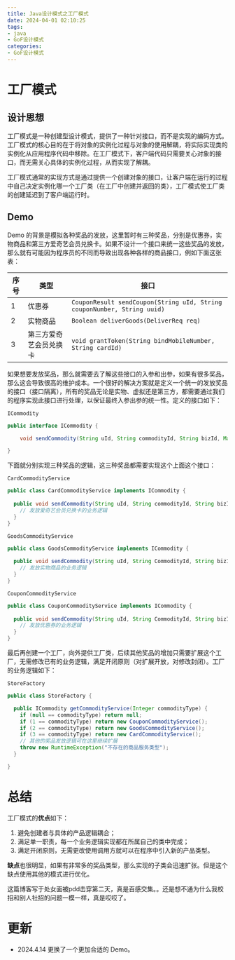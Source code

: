 ```yaml
---
title: Java设计模式之工厂模式
date: 2024-04-01 02:10:25
tags:
- java
- GoF设计模式
categories:
- GoF设计模式
---
```


# 工厂模式

## 设计思想

工厂模式是一种创建型设计模式，提供了一种针对接口，而不是实现的编码方式。工厂模式的核心目的在于将对象的实例化过程与对象的使用解耦，将实际实现类的实例化从应用程序代码中移除。在工厂模式下，客户端代码只需要关心对象的接口，而无需关心具体的实例化过程，从而实现了解耦。

工厂模式通常的实现方式是通过提供一个创建对象的接口，让客户端在运行的过程中自己决定实例化哪一个工厂类（在工厂中创建并返回的类），工厂模式使工厂类的创建延迟到了客户端运行时。

## Demo

Demo 的背景是模拟各种奖品的发放，这里暂时有三种奖品，分别是优惠券，实物商品和第三方爱奇艺会员兑换卡。如果不设计一个接口来统一这些奖品的发放，那么就有可能因为程序员的不同而导致出现各种各样的商品接口，例如下面这张表：

| 序号 | 类型                   | 接口                                                         |
| ---- | ---------------------- | ------------------------------------------------------------ |
| 1    | 优惠券                 | `CouponResult sendCoupon(String uId, String couponNumber, String uuid)` |
| 2    | 实物商品               | `Boolean deliverGoods(DeliverReq req)`                       |
| 3    | 第三方爱奇艺会员兑换卡 | `void grantToken(String bindMobileNumber, String cardId)`    |

如果想要发放奖品，那么就需要去了解这些接口的入参和出参，如果有很多奖品，那么这会导致很高的维护成本。一个很好的解决方案就是定义一个统一的发放奖品的接口（接口隔离），所有的奖品⽆论是实物、虚拟还是第三⽅，都需要通过我们的程序实现此接⼝进⾏处理，以保证最终⼊参出参的统⼀性。定义的接口如下：

`ICommodity`

``` java
public interface ICommodity {

    void sendCommodity(String uId, String commodityId, String bizId, Map<String, String> extMap) throws Exception;

}
```

下面就分别实现三种奖品的逻辑，这三种奖品都需要实现这个上面这个接口：

`CardCommodityService`

```java
public class CardCommodityService implements ICommodity {
  
  public void sendCommodity(String uId, String commodityId, String bizId, Map<String, String> extMap) throws Exception {
    // 发放爱奇艺会员兑换卡的业务逻辑
  }
}
```

`GoodsCommodityService`

```java
public class GoodsCommodityService implements ICommodity {
  
  public void sendCommodity(String uId, String CommodityId, String bizId, Map<String, String> extMap) throws Exception {
    // 发放实物商品的业务逻辑
  }
}
```

`CouponCommodityService`

```java
public class CouponCommodityService implements ICommodity {
  
  public void sendCommodity(String uId, String CommodityId, String bizId, Map<String, String> extMap) throws Exception {
    // 发放优惠券的业务逻辑
  }
}
```

最后再创建一个工厂，向外提供工厂类，后续其他奖品的增加只需要扩展这个工厂，无需修改已有的业务逻辑，满足开闭原则（对扩展开放，对修改封闭）。工厂的业务逻辑如下：

`StoreFactory`

```java
public class StoreFactory {

  public ICommodity getCommodityService(Integer commodityType) {
    if (null == commodityType) return null;
    if (1 == commodityType) return new CouponCommodityService();
    if (2 == commodityType) return new GoodsCommodityService();
    if (3 == commodityType) return new CardCommodityService();
    // 其他的奖品发放逻辑可在这里继续扩展
    throw new RuntimeException("不存在的商品服务类型");
  }

}
```



# 总结

工厂模式的**优点**如下：

1. 避免创建者与具体的产品逻辑耦合；
2. 满⾜单⼀职责，每⼀个业务逻辑实现都在所属⾃⼰的类中完成；
3. 满⾜开闭原则，⽆需更改使⽤调⽤⽅就可以在程序中引入新的产品类型。

**缺点**也很明显，如果有⾮常多的奖品类型，那么实现的子类会迅速扩张。但是这个缺点使⽤其他的模式进⾏优化。

这篇博客写于处女面被pdd击穿第二天，真是百感交集。。还是想不通为什么我校招和别人社招的问题一模一样，真是哎哎了。



# 更新

- 2024.4.14 更换了一个更加合适的 Demo。
